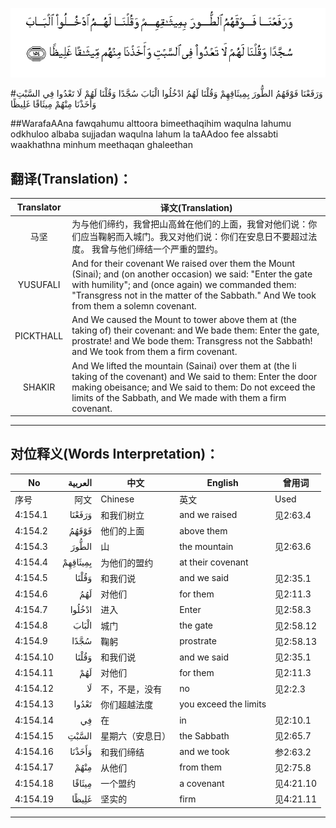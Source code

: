 ![004:154](images/004_154.gif)

#وَرَفَعْنَا فَوْقَهُمُ الطُّورَ بِمِيثَاقِهِمْ وَقُلْنَا لَهُمُ ادْخُلُوا الْبَابَ سُجَّدًا وَقُلْنَا لَهُمْ لَا تَعْدُوا فِي السَّبْتِ وَأَخَذْنَا مِنْهُمْ مِيثَاقًا غَلِيظًا 

##WarafaAAna fawqahumu alttoora bimeethaqihim waqulna lahumu odkhuloo albaba sujjadan waqulna lahum la taAAdoo fee alssabti waakhathna minhum meethaqan ghaleethan 

## 翻译(Translation)：

| Translator | 译文(Translation)                                            |
| :--------: | ------------------------------------------------------------ |
|    马坚    | 为与他们缔约，我曾把山高耸在他们的上面，我曾对他们说：你们应当鞠躬而入城门。我又对他们说：你们在安息日不要超过法度。 我曾与他们缔结一个严重的盟约。 |
|  YUSUFALI  | And for their covenant We raised over them the Mount (Sinai); and (on another occasion) we said: "Enter the gate with humility"; and (once again) we commanded them: "Transgress not in the matter of the Sabbath." And We took from them a solemn covenant. |
| PICKTHALL  | And We caused the Mount to tower above them at (the taking of) their covenant: and We bade them: Enter the gate, prostrate! and We bode them: Transgress not the Sabbath! and We took from them a firm covenant. |
|   SHAKIR   | And We lifted the mountain (Sainai) over them at (the li taking of the covenant) and We said to them: Enter the door making obeisance; and We said to them: Do not exceed the limits of the Sabbath, and We made with them a firm covenant. |

---

## 对位释义(Words Interpretation)：

| No   | العربية | 中文    | English | 曾用词 |
| ---- | ------: | ------- | ------- | ------ |
| 序号 |    阿文 | Chinese | 英文    | Used   |
| 4:154.1  | وَرَفَعْنَا   | 和我们树立       | and we raised         | 见2:63.4  |
| 4:154.2  | فَوْقَهُمُ    | 他们的上面       | above them            |           |
| 4:154.3  | الطُّورَ    | 山               | the mountain          | 见2:63.6  |
| 4:154.4  | بِمِيثَاقِهِمْ | 为他们的盟约     | at their covenant     |           |
| 4:154.5  | وَقُلْنَا    | 和我们说         | and we said           | 见2:35.1  |
| 4:154.6  | لَهُمُ      | 对他们           | for them              | 见2:11.3  |
| 4:154.7  | ادْخُلُوا   | 进入             | Enter                 | 见2:58.3  |
| 4:154.8  | الْبَابَ    | 城门             | the gate              | 见2:58.12 |
| 4:154.9  | سُجَّدًا     | 鞠躬             | prostrate             | 见2:58.13 |
| 4:154.10 | وَقُلْنَا    | 和我们说         | and we said           | 见2:35.1  |
| 4:154.11 | لَهُمْ      | 对他们           | for them              | 见2:11.3  |
| 4:154.12 | لَا       | 不，不是，没有   | no                    | 见2:2.3   |
| 4:154.13 | تَعْدُوا    | 你们超越法度     | you exceed the limits |           |
| 4:154.14 | فِي       | 在               | in                    | 见2:10.1  |
| 4:154.15 | السَّبْتِ    | 星期六（安息日） | the Sabbath           | 见2:65.7  |
| 4:154.16 | وَأَخَذْنَا   | 和我们缔结       | and we took           | 参2:63.2  |
| 4:154.17 | مِنْهُمْ     | 从他们           | from them             | 见2:75.8  |
| 4:154.18 | مِيثَاقًا   | 一个盟约         | a covenant            | 见4:21.10 |
| 4:154.19 | غَلِيظًا    | 坚实的           | firm                  | 见4:21.11 |

---
